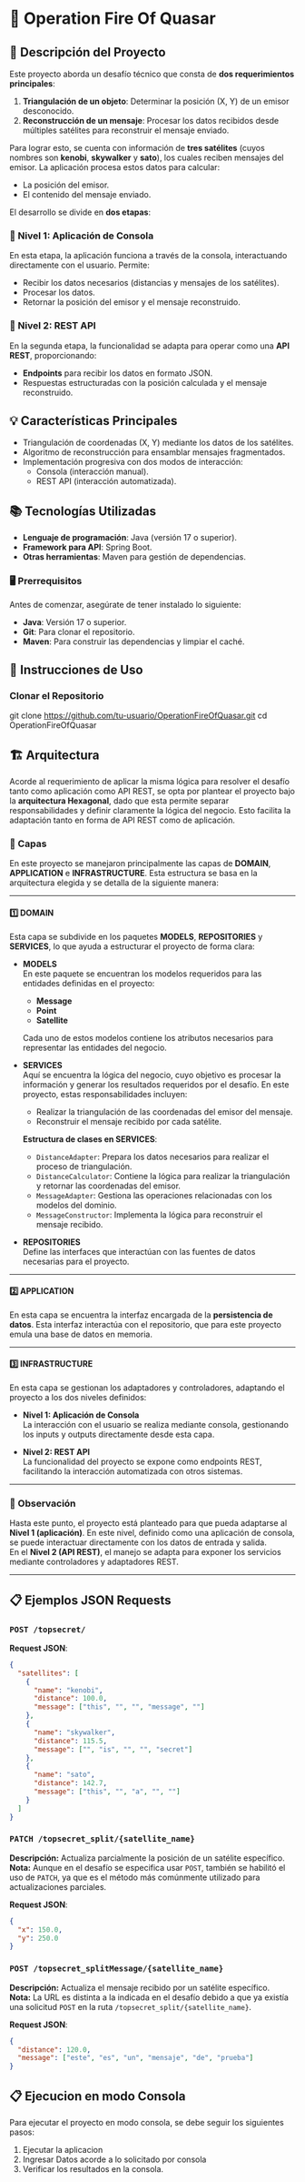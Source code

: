 # 🚀  Operation Fire Of Quasar

## 📝 Descripción del Proyecto
Este proyecto aborda un desafío técnico que consta de **dos requerimientos principales**:

1. **Triangulación de un objeto**: Determinar la posición (X, Y) de un emisor desconocido.
2. **Reconstrucción de un mensaje**: Procesar los datos recibidos desde múltiples satélites para reconstruir el mensaje enviado.

Para lograr esto, se cuenta con información de **tres satélites** (cuyos nombres son **kenobi**, **skywalker** y **sato**), los cuales reciben mensajes del emisor. La aplicación procesa estos datos para calcular:

- La posición del emisor.
- El contenido del mensaje enviado.

El desarrollo se divide en **dos etapas**:

### 🔹 Nivel 1: Aplicación de Consola
En esta etapa, la aplicación funciona a través de la consola, interactuando directamente con el usuario. Permite:
- Recibir los datos necesarios (distancias y mensajes de los satélites).
- Procesar los datos.
- Retornar la posición del emisor y el mensaje reconstruido.

### 🔹 Nivel 2: REST API
En la segunda etapa, la funcionalidad se adapta para operar como una **API REST**, proporcionando:
- **Endpoints** para recibir los datos en formato JSON.
- Respuestas estructuradas con la posición calculada y el mensaje reconstruido.

## 💡 Características Principales
- Triangulación  de coordenadas (X, Y) mediante los datos de los satélites.
- Algoritmo de reconstrucción para ensamblar mensajes fragmentados.
- Implementación progresiva con dos modos de interacción:
  - Consola (interacción manual).
  - REST API (interacción automatizada).

## 📚 Tecnologías Utilizadas
- **Lenguaje de programación**: Java (versión 17 o superior).
- **Framework para API**: Spring Boot.
- **Otras herramientas**: Maven para gestión de dependencias.

### 🖥️ Prerrequisitos
Antes de comenzar, asegúrate de tener instalado lo siguiente:
- **Java**: Versión 17 o superior.
- **Git**: Para clonar el repositorio.
- **Maven**: Para construir las dependencias y limpiar el caché.

## 🚀 Instrucciones de Uso

### Clonar el Repositorio

git clone https://github.com/tu-usuario/OperationFireOfQuasar.git
cd OperationFireOfQuasar

## 🏗️ Arquitectura

Acorde al requerimiento de aplicar la misma lógica para resolver el desafío tanto como aplicación como API REST, se opta por plantear el proyecto bajo la **arquitectura Hexagonal**, dado que esta permite separar responsabilidades y definir claramente la lógica del negocio. Esto facilita la adaptación tanto en forma de API REST como de aplicación.

### 📂 Capas

En este proyecto se manejaron principalmente las capas de **DOMAIN**, **APPLICATION** e **INFRASTRUCTURE**. Esta estructura se basa en la arquitectura elegida y se detalla de la siguiente manera:

---

#### 1️⃣ DOMAIN

Esta capa se subdivide en los paquetes **MODELS**, **REPOSITORIES** y **SERVICES**, lo que ayuda a estructurar el proyecto de forma clara:

- **MODELS**  
  En este paquete se encuentran los modelos requeridos para las entidades definidas en el proyecto:  
  - **Message**  
  - **Point**  
  - **Satellite**  

  Cada uno de estos modelos contiene los atributos necesarios para representar las entidades del negocio.

- **SERVICES**  
  Aquí se encuentra la lógica del negocio, cuyo objetivo es procesar la información y generar los resultados requeridos por el desafío. En este proyecto, estas responsabilidades incluyen:
  - Realizar la triangulación de las coordenadas del emisor del mensaje.
  - Reconstruir el mensaje recibido por cada satélite.

  **Estructura de clases en SERVICES**:
  - `DistanceAdapter`: Prepara los datos necesarios para realizar el proceso de triangulación.  
  - `DistanceCalculator`: Contiene la lógica para realizar la triangulación y retornar las coordenadas del emisor.  
  - `MessageAdapter`: Gestiona las operaciones relacionadas con los modelos del dominio.  
  - `MessageConstructor`: Implementa la lógica para reconstruir el mensaje recibido.

- **REPOSITORIES**  
  Define las interfaces que interactúan con las fuentes de datos necesarias para el proyecto.

---

#### 2️⃣ APPLICATION

En esta capa se encuentra la interfaz encargada de la **persistencia de datos**. Esta interfaz interactúa con el repositorio, que para este proyecto emula una base de datos en memoria.

---

#### 3️⃣ INFRASTRUCTURE

En esta capa se gestionan los adaptadores y controladores, adaptando el proyecto a los dos niveles definidos:

- **Nivel 1: Aplicación de Consola**  
  La interacción con el usuario se realiza mediante consola, gestionando los inputs y outputs directamente desde esta capa.

- **Nivel 2: REST API**  
  La funcionalidad del proyecto se expone como endpoints REST, facilitando la interacción automatizada con otros sistemas.

---

### 📝 Observación

Hasta este punto, el proyecto está planteado para que pueda adaptarse al **Nivel 1 (aplicación)**. En este nivel, definido como una aplicación de consola, se puede interactuar directamente con los datos de entrada y salida.  
En el **Nivel 2 (API REST)**, el manejo se adapta para exponer los servicios mediante controladores y adaptadores REST.

---

## 📋 Ejemplos JSON Requests

### `POST /topsecret/`
**Request JSON**:
```json
{
  "satellites": [
    {
      "name": "kenobi",
      "distance": 100.0,
      "message": ["this", "", "", "message", ""]
    },
    {
      "name": "skywalker",
      "distance": 115.5,
      "message": ["", "is", "", "", "secret"]
    },
    {
      "name": "sato",
      "distance": 142.7,
      "message": ["this", "", "a", "", ""]
    }
  ]
}
```

### `PATCH /topsecret_split/{satellite_name}`
**Descripción:** Actualiza parcialmente la posición de un satélite específico.  
**Nota:** Aunque en el desafío se especifica usar `POST`, también se habilitó el uso de `PATCH`, ya que es el método más comúnmente utilizado para actualizaciones parciales.

**Request JSON**:
```json
{
  "x": 150.0,
  "y": 250.0
}
```
 
### `POST /topsecret_splitMessage/{satellite_name}`
**Descripción:** Actualiza el mensaje recibido por un satélite específico.  
**Nota:** La URL es distinta a la indicada en el desafío debido a que ya existía una solicitud `POST` en la ruta `/topsecret_split/{satellite_name}`.

**Request JSON**:
```json
{
  "distance": 120.0,
  "message": ["este", "es", "un", "mensaje", "de", "prueba"]
}
```
## 📋 Ejecucion en modo Consola
Para ejecutar el proyecto en modo consola, se debe seguir los siguientes pasos:
1. Ejecutar la aplicacion 
2. Ingresar Datos acorde a lo solicitado por consola 
3. Verificar los resultados en la consola.